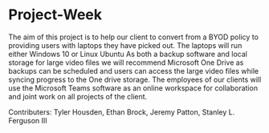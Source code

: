# Project-Week
The aim of this project is to help our client to convert from a BYOD policy to providing users with laptops they have picked out. The laptops will run either Windows 10 or Linux Ubuntu As both a backup software and local storage for large video files we will recommend Microsoft One Drive as backups can be scheduled and users can access the large video files while syncing progress to the One drive storage. The employees of our clients will use the Microsoft Teams software as an online workspace for collaboration and joint work on all projects of the client.

Contributers:
Tyler Housden,
Ethan Brock,
Jeremy Patton,
Stanley L. Ferguson III
